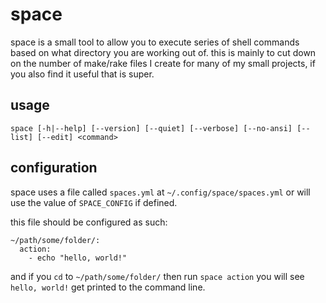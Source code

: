 # space

space is a small tool to allow you to execute series of shell commands based on what directory you are working out of. this is mainly to cut down on the number of make/rake files I create for many of my small projects, if you also find it useful that is super.

## usage

```
space [-h|--help] [--version] [--quiet] [--verbose] [--no-ansi] [--list] [--edit] <command>
```


## configuration

space uses a file called `spaces.yml` at  `~/.config/space/spaces.yml` or will use the value of `SPACE_CONFIG` if defined.


this file should be configured as such:

```
~/path/some/folder/:
  action:
    - echo "hello, world!"
```

and if you `cd` to `~/path/some/folder/` then run `space action` you will see `hello, world!` get printed to the command line.

